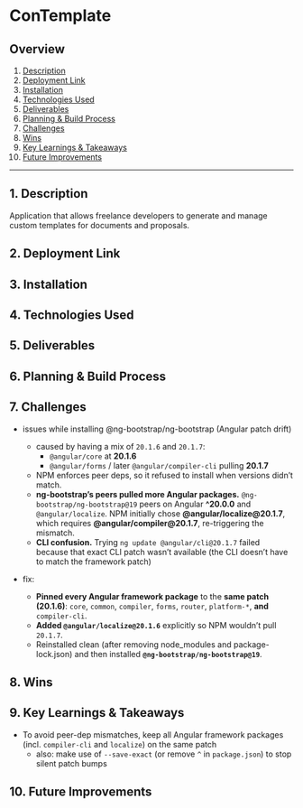 # ConTemplate

<!-- <img src="" alt="" width="250">
<sub> image source: []()</sub> -->

## Overview

1. [Description](#description)
2. [Deployment Link](#deployment-link)
3. [Installation](#installation)
4. [Technologies Used](#technologies)
5. [Deliverables](#deliverables)
6. [Planning & Build Process](#planning)
7. [Challenges](#challenges)
8. [Wins](#wins)
9. [Key Learnings & Takeaways](#takeaways)
10. [Future Improvements](#future-improvements)

---

## <a name="description"></a> 1. Description

Application that allows freelance developers to generate and manage custom templates for documents and proposals.

<!-- <img src="" alt="" width="250">
<sub> image source: []()</sub> -->

## <a name="deployment-link"></a> 2. Deployment Link

## <a name="installation"></a> 3. Installation

## <a name="technologies"></a> 4. Technologies Used

<!-- ### Core Technologies

### Key Dependencies

frontend:
- @ng-bootstrap/ng-bootstrap(v19.0.1)
- npm page: https://www.npmjs.com/package/@ng-bootstrap/ng-bootstrap
- website: https://ng-bootstrap.github.io/
- github: https://github.com/ng-bootstrap/ng-bootstrap

### UI and Design

- **Fonts**:

- **Icons**:


### Development Tools


### Resources and tutorials -->

## <a name="deliverables"></a> 5. Deliverables

<!--
### MVP

### Potential Extra Features / Stretch Goals

### User Stories -->

## <a name="planning"></a> 6. Planning & Build Process

<!-- bronze plan | silver plan | gold plan

<img src="" alt="wireframe" width="250"> -->

## <a name="challenges"></a> 7. Challenges

- issues while installing @ng-bootstrap/ng-bootstrap (Angular patch drift)

  - caused by having a mix of `20.1.6` and `20.1.7`:
    - `@angular/core` at **20.1.6**
    - `@angular/forms` / later `@angular/compiler-cli` pulling **20.1.7**
  - NPM enforces peer deps, so it refused to install when versions didn’t match.
  - **ng-bootstrap’s peers pulled more Angular packages.**
    `@ng-bootstrap/ng-bootstrap@19` peers on Angular **^20.0.0** and `@angular/localize`.
    NPM initially chose **@angular/localize\@20.1.7**, which requires **@angular/compiler\@20.1.7**, re-triggering the mismatch.
  - **CLI confusion.**
    Trying `ng update @angular/cli@20.1.7` failed because that exact CLI patch wasn’t available (the CLI doesn’t have to match the framework patch)

- fix:
  - **Pinned every Angular framework package** to the **same patch (20.1.6)**: `core`, `common`, `compiler`, `forms`, `router`, `platform-*`, **and** `compiler-cli`.
  - **Added `@angular/localize@20.1.6`** explicitly so NPM wouldn’t pull `20.1.7`.
  - Reinstalled clean (after removing node_modules and package-lock.json) and then installed **`@ng-bootstrap/ng-bootstrap@19`**.

## <a name="wins"></a> 8. Wins

## <a name="takeaways"></a> 9. Key Learnings & Takeaways

- To avoid peer-dep mismatches, keep all Angular framework packages (incl. `compiler-cli` and `localize`) on the same patch
  - also: make use of `--save-exact` (or remove `^` in `package.json`) to stop silent patch bumps

## <a name="future-improvements"></a> 10. Future Improvements

<!--
rails: usually classic mvc file structure i.e. component driven approach (controller, models, views)

angular: feature-based approach -> proposals, docs, homepage etc to organise code




---------------------------------------------------------------------------------------------
BUILD PROCESS
---------------------------------------------------------------------------------------------
13/08/2025

- generate Angular Frontend using [Angular CLI](https://github.com/angular/angular-cli)

```zsh
ng new angular frontend
```


15/08/2025
- add homepage component, using angular cli

```zsh
ng g c homepage
```

- add route for homepage
- create github repo and link to local repo
- push project up to github

- add documents component using angular cli


---------------------------------------------------------------------------------------------
resources
---------------------------------------------------------------------------------------------

youtube
- [Master Angular in 90 Minutes with This Crash Course](https://www.youtube.com/watch?v=oUmVFHlwZsI&t=110s) by [Code with Ahsan](https://www.youtube.com/@CodeWithAhsan)

udemy
- [React JS + Angular + Rails 5 Bootcamp](https://www.udemy.com/course/angular-on-rails-course/) by [Jordan Hudgens](https://www.udemy.com/user/jordanhudgens/)
- [Angular - The Complete Guide (2025 Edition)](https://www.udemy.com/course/the-complete-guide-to-angular-2/) by [Maximilian Schwarzmüller](https://www.udemy.com/user/maximilian-schwarzmuller/)



 -->
